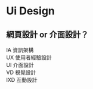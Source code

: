 # Ui Design
## 網⾴設計 or 介⾯設計？<br> 
IA 資訊架構<br> 
UX 使用者經驗設計<br> 
UI 介面設計<br> 
VD 視覺設計<br> 
IXD 互動設計<br> 

